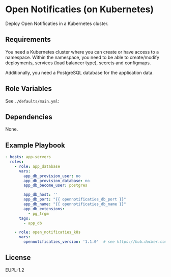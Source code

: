 Open Notificaties (on Kubernetes)
=================================

Deploy Open Notificaties in a Kubernetes cluster.

Requirements
------------

You need a Kubernetes cluster where you can create or have access to a namespace. Within
the namespace, you need to be able to create/modify deployments, services (load balancer
type), secrets and configmaps.

Additionally, you need a PostgreSQL database for the application data.

Role Variables
--------------

See `./defaults/main.yml`:

Dependencies
------------

None.

Example Playbook
----------------

```yaml
- hosts: app-servers
  roles:
    - role: app_database
      vars:
        app_db_provision_user: no
        app_db_provision_database: no
        app_db_become_user: postgres

        app_db_host: ''
        app_db_port: "{{ opennotificaties_db_port }}"
        app_db_name: "{{ opennotificaties_db_name }}"
        app_db_extensions:
          - pg_trgm
      tags:
        - app_db

    - role: open_notificaties_k8s
      vars:
        opennotificaties_version: '1.1.0'  # see https://hub.docker.com/r/openzaak/open-notificaties/tags
```

License
-------

EUPL-1.2
